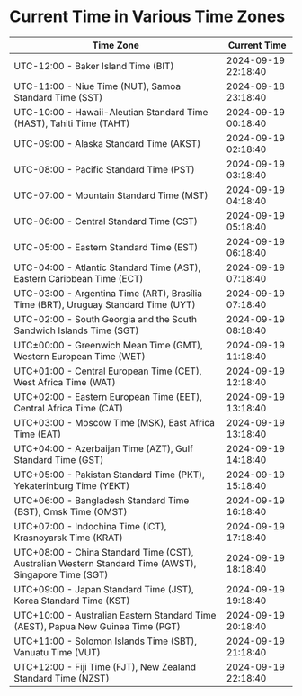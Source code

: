 # Current Time in Various Time Zones

| Time Zone | Current Time |
|-----------|--------------|
| UTC-12:00 - Baker Island Time (BIT) | 2024-09-19 22:18:40 |
| UTC-11:00 - Niue Time (NUT), Samoa Standard Time (SST) | 2024-09-18 23:18:40 |
| UTC-10:00 - Hawaii-Aleutian Standard Time (HAST), Tahiti Time (TAHT) | 2024-09-19 00:18:40 |
| UTC-09:00 - Alaska Standard Time (AKST) | 2024-09-19 02:18:40 |
| UTC-08:00 - Pacific Standard Time (PST) | 2024-09-19 03:18:40 |
| UTC-07:00 - Mountain Standard Time (MST) | 2024-09-19 04:18:40 |
| UTC-06:00 - Central Standard Time (CST) | 2024-09-19 05:18:40 |
| UTC-05:00 - Eastern Standard Time (EST) | 2024-09-19 06:18:40 |
| UTC-04:00 - Atlantic Standard Time (AST), Eastern Caribbean Time (ECT) | 2024-09-19 07:18:40 |
| UTC-03:00 - Argentina Time (ART), Brasília Time (BRT), Uruguay Standard Time (UYT) | 2024-09-19 07:18:40 |
| UTC-02:00 - South Georgia and the South Sandwich Islands Time (SGT) | 2024-09-19 08:18:40 |
| UTC±00:00 - Greenwich Mean Time (GMT), Western European Time (WET) | 2024-09-19 11:18:40 |
| UTC+01:00 - Central European Time (CET), West Africa Time (WAT) | 2024-09-19 12:18:40 |
| UTC+02:00 - Eastern European Time (EET), Central Africa Time (CAT) | 2024-09-19 13:18:40 |
| UTC+03:00 - Moscow Time (MSK), East Africa Time (EAT) | 2024-09-19 13:18:40 |
| UTC+04:00 - Azerbaijan Time (AZT), Gulf Standard Time (GST) | 2024-09-19 14:18:40 |
| UTC+05:00 - Pakistan Standard Time (PKT), Yekaterinburg Time (YEKT) | 2024-09-19 15:18:40 |
| UTC+06:00 - Bangladesh Standard Time (BST), Omsk Time (OMST) | 2024-09-19 16:18:40 |
| UTC+07:00 - Indochina Time (ICT), Krasnoyarsk Time (KRAT) | 2024-09-19 17:18:40 |
| UTC+08:00 - China Standard Time (CST), Australian Western Standard Time (AWST), Singapore Time (SGT) | 2024-09-19 18:18:40 |
| UTC+09:00 - Japan Standard Time (JST), Korea Standard Time (KST) | 2024-09-19 19:18:40 |
| UTC+10:00 - Australian Eastern Standard Time (AEST), Papua New Guinea Time (PGT) | 2024-09-19 20:18:40 |
| UTC+11:00 - Solomon Islands Time (SBT), Vanuatu Time (VUT) | 2024-09-19 21:18:40 |
| UTC+12:00 - Fiji Time (FJT), New Zealand Standard Time (NZST) | 2024-09-19 22:18:40 |
